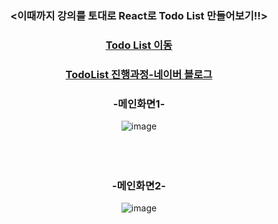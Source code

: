 <div align="center">

### <이때까지 강의를 토대로 React로 Todo List 만들어보기!!>

### [Todo List 이동](https://myh-todo.web.app/)
### [TodoList 진행과정-네이버 블로그](https://blog.naver.com/fldh3369/222640277598)

### -메인화면1-
![image](https://user-images.githubusercontent.com/90823418/175886786-b145cba1-f4ce-4ede-816c-beff1a64eff4.png)
<br/>
<br/>
<br/>
<br/>
### -메인화면2-
![image](https://user-images.githubusercontent.com/90823418/175886914-58a25240-9230-487a-bee3-3eb48f1f496b.png)
</div>
